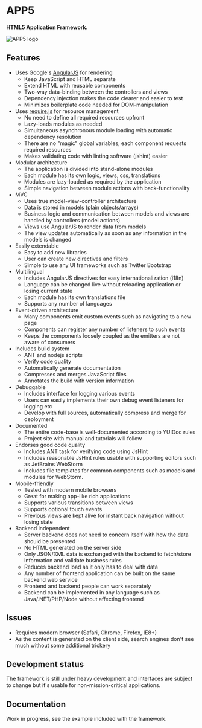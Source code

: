 APP5
====

**HTML5 Application Framework.**

![APP5 logo](https://raw.github.com/kallaspriit/APP5/master/assets/logo-doc.png "APP5")

Features
--------
* Uses Google's [AngularJS](http://angularjs.org/) for rendering
	* Keep JavaScript and HTML separate
	* Extend HTML with reusable components
	* Two-way data-binding between the controllers and views
	* Dependency injection makes the code clearer and easier to test
	* Minimizes boilerplate code needed for DOM-manipulation
* Uses [require.js](http://requirejs.org/) for resource management
	* No need to define all required resources upfront
	* Lazy-loads modules as needed
	* Simultaneous asynchronous module loading with automatic dependency resolution
	* There are no "magic" global variables, each component requests required resources
	* Makes validating code with linting software (jshint) easier
* Modular architecture
	* The application is divided into stand-alone modules
	* Each module has its own logic, views, css, translations
	* Modules are lazy-loaded as required by the application
	* Simple navigation between module actions with back-functionality
* MVC
	* Uses true model-view-controller architecture
	* Data is stored in models (plain objects/arrays)
	* Business logic and communication between models and views are handled by controllers (model actions)
	* Views use AngularJS to render data from models
	* The view updates automatically as soon as any information in the models is changed
* Easily extendable
	* Easy to add new libraries
	* User can create new directives and filters
	* Simple to use any UI frameworks such as Twitter Bootstrap
* Multilingual
	* Includes AngularJS directives for easy internationalization (i18n)
	* Language can be changed live without reloading application or losing current state
	* Each module has its own translations file
	* Supports any number of languages
* Event-driven architecture
	* Many components emit custom events such as navigating to a new page
	* Components can register any number of listeners to such events
	* Keeps the components loosely coupled as the emitters are not aware of consumers
* Includes build system
	* ANT and nodejs scripts
	* Verify code quality
	* Automatically generate documentation
	* Compresses and merges JavaScript files
	* Annotates the build with version information
* Debuggable
	* Includes interface for logging various events
	* Users can easily implements their own debug event listeners for logging etc
	* Develop with full sources, automatically compress and merge for deployment
* Documented
	* The entire code-base is well-documented according to YUIDoc rules
	* Project site with manual and tutorials will follow
* Endorses good code quality
	* Includes ANT task for verifying code using JsHint
	* Includes reasonable JsHint rules usable with supporting editors such as JetBrains WebStorm
	* Includes file templates for common components such as models and modules for WebStorm.
* Mobile-friendly
	* Tested with modern mobile browsers
	* Great for making app-like rich applications
	* Supports various transitions between views
	* Supports optional touch events
	* Previous views are kept alive for instant back navigation without losing state
* Backend independent
	* Server backend does not need to concern itself with how the data should be presented
	* No HTML generated on the server side
	* Only JSON/XML data is exchanged with the backend to fetch/store information and validate business rules
	* Reduces backend load as it only has to deal with data
	* Any number of frontend application can be built on the same backend web service
	* Frontend and backend people can work separately
	* Backend can be implemented in any language such as Java/.NET/PHP/Node without affecting frontend

Issues
------
* Requires modern browser (Safari, Chrome, Firefox, IE8+)
* As the content is generated on the client side, search engines don't see much without some additional trickery

Development status
------------------
The framework is still under heavy development and interfaces are subject to change but it's usable for non-mission-critical applications.

Documentation
-------------
Work in progress, see the example included with the framework.
